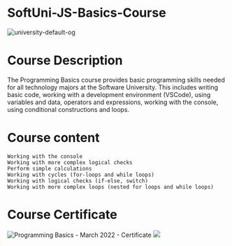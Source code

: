 # SoftUni-JS-Basics-Course
![university-default-og](https://user-images.githubusercontent.com/105119768/167285408-bd8e3f88-de8c-4361-962a-be2e8967bd0c.png)

# Course Description

The Programming Basics course provides basic programming skills needed for all technology majors at the Software University. 
This includes writing basic code, working with a development environment (VSCode), using variables and data, operators and expressions,
working with the console, using conditional constructions and loops.

# Course content

    Working with the console
    Working with more complex logical checks
    Perform simple calculations
    Working with cycles (for-loops and while loops)
    Working with logical checks (if-else, switch)
    Working with more complex loops (nested for loops and while loops)

# Course Certificate

![Programming Basics - March 2022 - Certificate](https://user-images.githubusercontent.com/105119768/167285468-cf92893f-9ca6-4d9b-9b6c-1c4a5c6783a8.jpeg)
<img src='https://user-images.githubusercontent.com/105119768/167285468-cf92893f-9ca6-4d9b-9b6c-1c4a5c6783a8.jpeg'>
